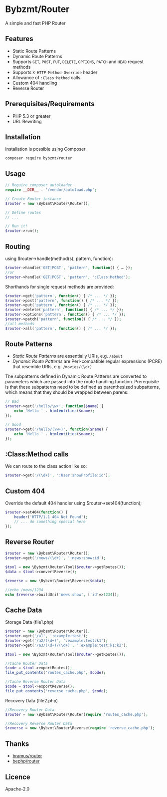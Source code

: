 Bybzmt/Router
==============
A simple and fast PHP Router

Features
-----------
* Static Route Patterns
* Dynamic Route Patterns
* Supports `GET`, `POST`, `PUT`, `DELETE`, `OPTIONS`, `PATCH` and `HEAD` request methods
* Supports `X-HTTP-Method-Override` header
* Allowance of `:Class:Method` calls
* Custom 404 handling
* Reverse Router

Prerequisites/Requirements
-------------
* PHP 5.3 or greater
* URL Rewriting

Installation
--------
Installation is possible using Composer
```
composer require bybzmt/router
```


Usage
--------
```php
// Require composer autoloader
require __DIR__ . '/vendor/autoload.php';

// Create Router instance
$router = new \Bybzmt\Router\Router();

// Define routes
// ...

// Run it!
$router->run();

```

Routing
----------
using $router->handle(method(s), pattern, function):
```php
$router->handle('GET|POST', 'pattern', function() { … });
//or
$router->handle('GET|POST', 'pattern', ':Class:Method');
```

Shorthands for single request methods are provided:
```php
$router->get('pattern', function() { /* ... */ });
$router->post('pattern', function() { /* ... */ });
$router->put('pattern', function() { /* ... */ });
$router->delete('pattern', function() { /* ... */ });
$router->options('pattern', function() { /* ... */ });
$router->patch('pattern', function() { /* ... */ });
//all methods
$router->all('pattern', function() { /* ... */ });
```

Route Patterns
------
* _Static Route Patterns_ are essentially URIs, e.g. `/about`
* _Dynamic Route Patterns_ are Perl-compatible regular expressions (PCRE) that resemble URIs, e.g. `/movies/(\d+)`

The subpatterns defined in Dynamic Route Patterns are converted to parameters which are passed into the route handling function. Prerequisite is that these subpatterns need to be defined as parenthesized subpatterns, which means that they should be wrapped between parens:
```php
// Bad
$router->get('/hello/\w+', function($name) {
    echo 'Hello ' . htmlentities($name);
});

// Good
$router->get('/hello/(\w+)', function($name) {
    echo 'Hello ' . htmlentities($name);
});
```

:Class:Method calls
----------------------------
We can route to the class action like so:
```php
$router->get('/(\d+)', ':User:showProfile:id');
```

Custom 404
------------------------
Override the default 404 handler using $router->set404(function);
```php
$router->set404(function() {
    header('HTTP/1.1 404 Not Found');
    // ... do something special here
});
```

Reverse Router
---------------------------
```php
$router = new \Bybzmt\Router\Router();
$router->get('/news/(\d+)', ':news:show:id');

$tool = new \Bybzmt\Router\Tool($router->getRoutes());
$data = $tool->convertReverse();

$reverse = new \Bybzmt\Router\Reverse($data);

//echo /news/1234
echo $reverse->buildUri('news:show', ['id'=>1234]);
```

Cache Data
-------------------------
Storage Data (file1.php)
```php
$router = new \Bybzmt\Router\Router();
$router->get('/a1', ':example:test');
$router->get('/a2/(\d+)', ':example:test:k1');
$router->get('/a3/(\d+)/(\d+)', ':example:test:k1:k2');

$tool = new \Bybzmt\Router\Tool($router->getRoutes());

//Cache Router Data
$code = $tool->exportRoutes();
file_put_contents('routes_cache.php', $code);

//Cache Reverse Router Data
$code = $tool->exportReverse();
file_put_contents('reverse_cache.php', $code);
```

Recovery Data (file2.php)
```php
//Recovery Router Data
$router = new \Bybzmt\Router\Router(require 'routes_cache.php');

//Recovery Reverse Router Data
$reverse = new \Bybzmt\Router\Reverse(require 'reverse_cache.php');
```

Thanks
-----------------
* [bramus/router](https://github.com/bramus/router)
* [bephp/router](https://github.com/bephp/router)

Licence
-------------------
Apache-2.0


